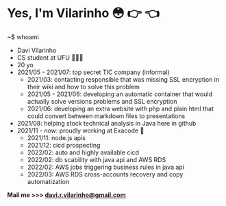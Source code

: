 # Yes, I'm Vilarinho 😳 👉 👈

~$ whoami

- Davi Vilarinho
- CS student at UFU 🔺🇧🇷
- 20 yo
- 2021/05 - 2021/07: top secret TIC company (informal)
  - 2021/03: contacting responsible that was missing SSL encryption in their wiki and how to solve this problem
  - 2021/05 - 2021/06: developing an automatic container that would actually solve versions problems and SSL encryption
  - 2021/06: developing an extra website with php and plain html that could convert between markdown files to presentations
- 2021/08: helping stock technical analysis in Java here in github
- 2021/11 - now: proudly working at Exacode 🚀 
  - 2021/11: node.js apis
  - 2021/12: cicd prospecting
  - 2022/02: auto and highly available cicd
  - 2022/02: db scability with java api and AWS RDS
  - 2022/02: AWS jobs triggering business rules in java api
  - 2022/03: AWS RDS cross-accounts recovery and copy automatization


**Mail me >>> davi.r.vilarinho@gmail.com**
